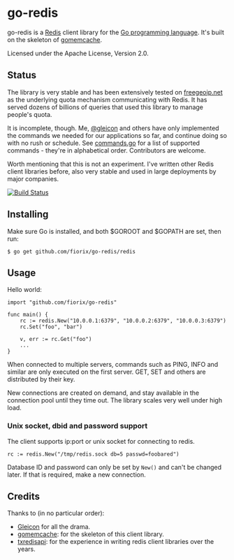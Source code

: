 go-redis
========

go-redis is a [Redis](http://redis.io) client library for the
[Go programming language](http://golang.org). It's built on the skeleton of
[gomemcache](http://github.com/bradfitz/gomemcache).

Licensed under the Apache License, Version 2.0.


## Status

The library is very stable and has been extensively tested on
[freegeoip.net](http://freegeoip.net) as the underlying quota mechanism
communicating with Redis. It has served dozens of billions of queries that
used this library to manage people's quota.

It is incomplete, though. Me, [@gleicon](https://github.com/gleicon) and
others have only implemented the commands we needed for our applications so
far, and continue doing so with no rush or schedule. See
[commands.go](https://github.com/fiorix/go-redis/blob/master/redis/commands.go)
for a list of supported commands - they're in alphabetical order. Contributors
are welcome.

Worth mentioning that this is not an experiment. I've written other Redis
client libraries before, also very stable and used in large deployments by
major companies.

[![Build Status](https://secure.travis-ci.org/fiorix/go-redis.png)](http://travis-ci.org/fiorix/go-redis)


## Installing

Make sure Go is installed, and both $GOROOT and $GOPATH are set, then
run:

	$ go get github.com/fiorix/go-redis/redis


## Usage

Hello world:

	import "github.com/fiorix/go-redis"

	func main() {
		rc := redis.New("10.0.0.1:6379", "10.0.0.2:6379", "10.0.0.3:6379")
		rc.Set("foo", "bar")

		v, err := rc.Get("foo")
		...
	}

When connected to multiple servers, commands such as PING, INFO and
similar are only executed on the first server. GET, SET and others are
distributed by their key.

New connections are created on demand, and stay available in the connection
pool until they time out. The library scales very well under high load.


### Unix socket, dbid and password support

The client supports ip:port or unix socket for connecting to redis.

	rc := redis.New("/tmp/redis.sock db=5 passwd=foobared")

Database ID and password can only be set by ``New()`` and can't be
changed later. If that is required, make a new connection.


## Credits

Thanks to (in no particular order):

- [Gleicon](https://github.com/gleicon) for all the drama.
- [gomemcache](https://github.com/bradfitz/gomemcache): for the skeleton of
this client library.
- [txredisapi](https://github.com/fiorix/txredisapi): for the experience in
writing redis client libraries over the years.
